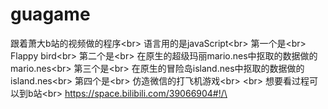 # guagame
跟着萧大b站的视频做的程序\<br>
语言用的是javaScript\<br>
第一个是\<br>
	Flappy bird\<br>
第二个是\<br>
	在原生的超级玛丽mario.nes中抠取的数据做的mario.nes\<br>
第三个是\<br>
	在原生的冒险岛island.nes中抠取的数据做的island.nes\<br>
第四个是\<br>
	仿造微信的打飞机游戏\<br>
\<br>
想要看过程可以到b站\<br>
https://space.bilibili.com/39066904#!/\<br> 
